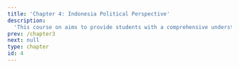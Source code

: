 ```yaml
---
title: 'Chapter 4: Indonesia Political Perspective'
description:
  'This course on aims to provide students with a comprehensive understanding of Indonesian politics. You will explore fundamental political concepts, analyze key historical periods, examine political institutions and parties, and evaluate the intricacies of Indonesia democratic system, fostering a holistic comprehension of the nations political landscape'
prev: /chapter3
next: null
type: chapter
id: 4
---
```


<exercise id="04_01" title="Basic Political Concept" type="slides">

<slides source="chapter4_01_basic">
</slides>

</exercise>

<exercise id="04_02" title="Indonesia Political Periods" type="slides">

<slides source="chapter4_02_periods">
</slides>

</exercise>

<exercise id="04_03" title="Indonesia Political Institutions, Political Party, And Interest Group" type="slides">

<slides source="chapter4_03_group">
</slides>

</exercise>

<exercise id="04_04" title="Indonesia Election" type="slides">

<slides source="chapter4_04_election">
</slides>

</exercise>

<exercise id="04_05" title="Democracy In Indonesia" type="slides">

<slides source="chapter4_05_democracy">
</slides>

</exercise>

<exercise id="04_06" title="Women In Indonesian Politics" type="slides">

<slides source="chapter4_06_women">
</slides>

</exercise>

<exercise id="04_07" title="Religion, Society And Politics" type="slides">

<slides source="chapter4_07_religion">
</slides>

</exercise>

<exercise id="04_08" title="Media And Political Dynamics Of Indonesia" type="slides">

<slides source="chapter4_08_media">
</slides>

</exercise>

<exercise id="04_09" title="Indonesia Economic Development" type="slides">

<slides source="chapter4_09_economic">
</slides>

</exercise>

<exercise id="04_10" title="Introduction Of Indonesia Foreign Policy" type="slides">

<slides source="chapter4_10_foreignpolicy">
</slides>

</exercise>